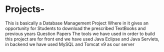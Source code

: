 # Projects-

This is basically a Database Management Project Where in it gives an opportunity for Students to download the prescribed TextBooks and previous years Question Papers
The tools we have used in order to build this project are for front end we have used Java Eclipse and Java Servlets, in backend we have used MySQL and Tomcat v9 as our server
